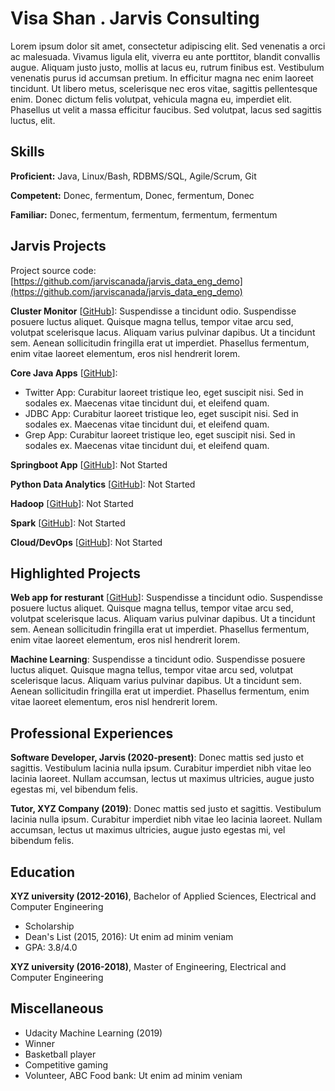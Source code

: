 # Visa Shan . Jarvis Consulting

Lorem ipsum dolor sit amet, consectetur adipiscing elit. Sed venenatis a orci ac malesuada. Vivamus ligula elit, viverra eu ante porttitor, blandit convallis augue. Aliquam justo justo, mollis at lacus eu, rutrum finibus est. Vestibulum venenatis purus id accumsan pretium. In efficitur magna nec enim laoreet tincidunt. Ut libero metus, scelerisque nec eros vitae, sagittis pellentesque enim. Donec dictum felis volutpat, vehicula magna eu, imperdiet elit. Phasellus ut velit a massa efficitur faucibus. Sed volutpat, lacus sed sagittis luctus, elit.

## Skills

**Proficient:** Java, Linux/Bash, RDBMS/SQL, Agile/Scrum, Git

**Competent:** Donec, fermentum, Donec, fermentum, Donec

**Familiar:** Donec, fermentum, fermentum, fermentum, fermentum

## Jarvis Projects

Project source code: [https://github.com/jarviscanada/jarvis_data_eng_demo](https://github.com/jarviscanada/jarvis_data_eng_demo)


**Cluster Monitor** [[GitHub](https://github.com/jarviscanada/jarvis_data_eng_demo/tree/master/linux_sql)]: Suspendisse a tincidunt odio. Suspendisse posuere luctus aliquet. Quisque magna tellus, tempor vitae arcu sed, volutpat scelerisque lacus. Aliquam varius pulvinar dapibus. Ut a tincidunt sem. Aenean sollicitudin fringilla erat ut imperdiet. Phasellus fermentum, enim vitae laoreet elementum, eros nisl hendrerit lorem.

**Core Java Apps** [[GitHub](https://github.com/jarviscanada/jarvis_data_eng_demo/tree/master/core_java)]:
      
  - Twitter App: Curabitur laoreet tristique leo, eget suscipit nisi. Sed in sodales ex. Maecenas vitae tincidunt dui, et eleifend quam.
  - JDBC App: Curabitur laoreet tristique leo, eget suscipit nisi. Sed in sodales ex. Maecenas vitae tincidunt dui, et eleifend quam.
  - Grep App: Curabitur laoreet tristique leo, eget suscipit nisi. Sed in sodales ex. Maecenas vitae tincidunt dui, et eleifend quam.

**Springboot App** [[GitHub](https://github.com/jarviscanada/jarvis_data_eng_demo/tree/master/springboot)]: Not Started

**Python Data Analytics** [[GitHub](https://github.com/jarviscanada/jarvis_data_eng_demo/tree/master/python_data_anlytics)]: Not Started

**Hadoop** [[GitHub](https://github.com/jarviscanada/jarvis_data_eng_demo/tree/master/hadoop)]: Not Started

**Spark** [[GitHub](https://github.com/jarviscanada/jarvis_data_eng_demo/tree/master/spark)]: Not Started

**Cloud/DevOps** [[GitHub](https://github.com/jarviscanada/jarvis_data_eng_demo/tree/master/cloud_devops)]: Not Started


## Highlighted Projects
**Web app for resturant** [[GitHub](https://github.com/jarviscanada/jarvis_profile_builder)]: Suspendisse a tincidunt odio. Suspendisse posuere luctus aliquet. Quisque magna tellus, tempor vitae arcu sed, volutpat scelerisque lacus. Aliquam varius pulvinar dapibus. Ut a tincidunt sem. Aenean sollicitudin fringilla erat ut imperdiet. Phasellus fermentum, enim vitae laoreet elementum, eros nisl hendrerit lorem.

**Machine Learning**: Suspendisse a tincidunt odio. Suspendisse posuere luctus aliquet. Quisque magna tellus, tempor vitae arcu sed, volutpat scelerisque lacus. Aliquam varius pulvinar dapibus. Ut a tincidunt sem. Aenean sollicitudin fringilla erat ut imperdiet. Phasellus fermentum, enim vitae laoreet elementum, eros nisl hendrerit lorem.


## Professional Experiences

**Software Developer, Jarvis (2020-present)**: Donec mattis sed justo et sagittis. Vestibulum lacinia nulla ipsum. Curabitur imperdiet nibh vitae leo lacinia laoreet. Nullam accumsan, lectus ut maximus ultricies, augue justo egestas mi, vel bibendum felis.

**Tutor, XYZ Company (2019)**: Donec mattis sed justo et sagittis. Vestibulum lacinia nulla ipsum. Curabitur imperdiet nibh vitae leo lacinia laoreet. Nullam accumsan, lectus ut maximus ultricies, augue justo egestas mi, vel bibendum felis.


## Education
**XYZ university (2012-2016)**, Bachelor of Applied Sciences, Electrical and Computer Engineering
- Scholarship
- Dean's List (2015, 2016): Ut enim ad minim veniam
- GPA: 3.8/4.0

**XYZ university (2016-2018)**, Master of Engineering, Electrical and Computer Engineering


## Miscellaneous
- Udacity Machine Learning (2019)
- Winner
- Basketball player
- Competitive gaming
- Volunteer, ABC Food bank: Ut enim ad minim veniam